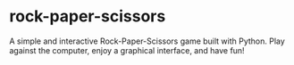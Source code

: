 # rock-paper-scissors
A simple and interactive Rock-Paper-Scissors game built with Python. Play against the computer, enjoy a graphical interface, and have fun!
